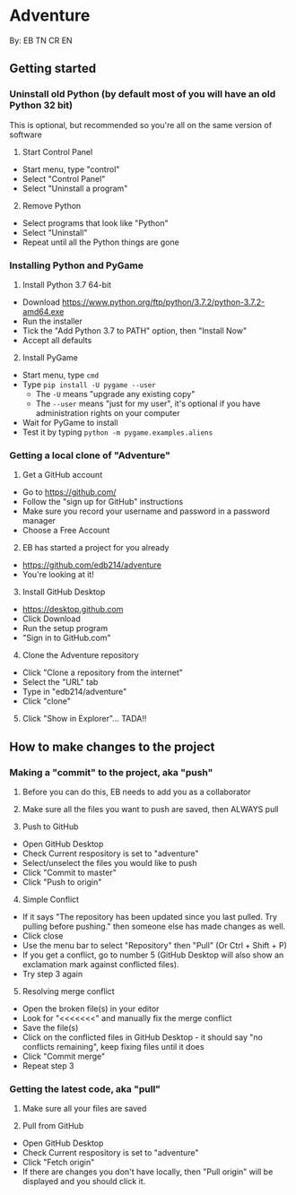 # Adventure

By: EB TN CR EN


## Getting started

### Uninstall old Python (by default most of you will have an old Python 32 bit)

This is optional, but recommended so you're all on the same version of software

1. Start Control Panel
  - Start menu, type "control"
  - Select "Control Panel"
  - Select "Uninstall a program"

2. Remove Python
  - Select programs that look like "Python"
  - Select "Uninstall"
  - Repeat until all the Python things are gone


### Installing Python and PyGame

1. Install Python 3.7 64-bit
  - Download https://www.python.org/ftp/python/3.7.2/python-3.7.2-amd64.exe
  - Run the installer
  - Tick the "Add Python 3.7 to PATH" option, then "Install Now"
  - Accept all defaults

2. Install PyGame
  - Start menu, type `cmd`
  - Type `pip install -U pygame --user`
    - The `-U` means "upgrade any existing copy"
    - The `--user` means "just for my user", it's optional if you have administration rights on your computer
  - Wait for PyGame to install
  - Test it by typing `python -m pygame.examples.aliens`


### Getting a local clone of "Adventure"

1. Get a GitHub account
  - Go to https://github.com/
  - Follow the "sign up for GitHub" instructions
  - Make sure you record your username and password in a password manager
  - Choose a Free Account

2. EB has started a project for you already
  - https://github.com/edb214/adventure
  - You're looking at it!

3. Install GitHub Desktop
  - https://desktop.github.com
  - Click Download
  - Run the setup program
  - "Sign in to GitHub.com"

4. Clone the Adventure repository
  - Click "Clone a repository from the internet"
  - Select the "URL" tab
  - Type in "edb214/adventure"
  - Click "clone"

5. Click "Show in Explorer"... TADA!!


## How to make changes to the project

### Making a "commit" to the project, aka "push"

1. Before you can do this, EB needs to add you as a collaborator

2. Make sure all the files you want to push are saved, then ALWAYS pull

3. Push to GitHub
  - Open GitHub Desktop
  - Check Current respository is set to "adventure"
  - Select/unselect the files you would like to push
  - Click "Commit to master"
  - Click "Push to origin"
   
4. Simple Conflict
  - If it says "The repository has been updated since you last pulled. Try pulling before pushing." then someone else has made changes as well.
  - Click close
  - Use the menu bar to select "Repository" then "Pull" (Or Ctrl + Shift + P)
  - If you get a conflict, go to number 5 (GitHub Desktop will also show an exclamation mark against conflicted files).
  - Try step 3 again
  
5. Resolving merge conflict
  - Open the broken file(s) in your editor
  - Look for "<<<<<<<" and manually fix the merge conflict
  - Save the file(s)
  - Click on the conflicted files in GitHub Desktop - it should say "no conflicts remaining", keep fixing files until it does
  - Click "Commit merge"
  - Repeat step 3

### Getting the latest code, aka "pull"
1.  Make sure all your files are saved

2. Pull from GitHub
  - Open GitHub Desktop
  - Check Current respository is set to "adventure"
  - Click "Fetch origin"
  - If there are changes you don't have locally, then "Pull origin" will be displayed and you should click it.
